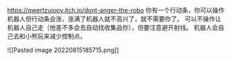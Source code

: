 https://qwertzuiopy.itch.io/dont-anger-the-robo
你有一个行动条，你可以操作机器人但行动条会涨，涨满了机器人就不高兴了，就不需要你了。
可以不操作让机器人自己走（他差不多会去自动找收集品你），但要注意避开射线。
机器人会自己去和小熊玩来减少控制点。



![[Pasted image 20220815185715.png]]